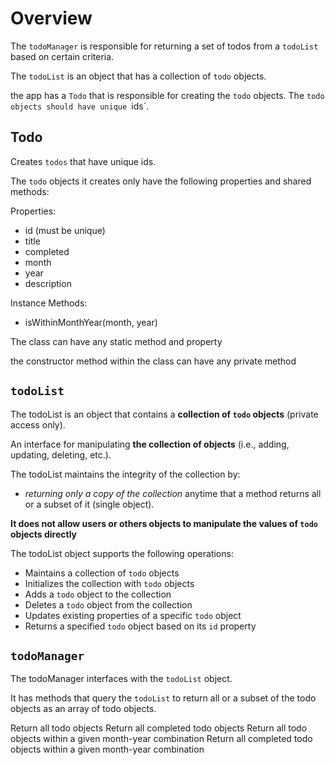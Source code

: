 # Overview

The `todoManager` is responsible for returning a set of todos from a `todoList` based on certain criteria. 

The `todoList` is an object that has a collection of `todo` objects. 

the app has a `Todo` that is responsible for creating the `todo` objects. The `todo objects should have unique `ids`.

## Todo

Creates `todos` that have unique ids.

The `todo` objects it creates only have the following properties and shared methods:

Properties:
* id (must be unique)
* title
* completed
* month
* year
* description

Instance Methods:
* isWithinMonthYear(month, year)

The class can have any static method and property

the constructor method within the class can have any private method

## `todoList`

The todoList is an object that contains a **collection of `todo` objects** (private access only). 

An interface for manipulating **the collection of objects** (i.e., adding, updating, deleting, etc.). 

The todoList maintains the integrity of the collection by:

 - _returning only a copy of the collection_ anytime that a method returns all or a subset of it (single object).

**It does not allow users or others objects to manipulate the values of `todo` objects directly**

The todoList object supports the following operations:

- Maintains a collection of `todo` objects
- Initializes the collection with `todo` objects
- Adds a `todo` object to the collection
- Deletes a `todo` object from the collection
- Updates existing properties of a specific `todo` object
- Returns a specified `todo` object based on its `id` property


## `todoManager`

The todoManager interfaces with the `todoList` object. 

It has methods that query the `todoList` to return all or a subset of the todo objects as an array of todo objects.

Return all todo objects
Return all completed todo objects
Return all todo objects within a given month-year combination
Return all completed todo objects within a given month-year combination